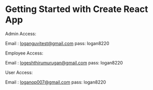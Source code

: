 # Getting Started with Create React App


Admin Access:

Email : loganguvitest@gmail.com
pass: logan8220

Employee Access:

Email : logeshthirumurugan@gmail.com
pass: logan8220

User Access:

Email : loganop007@gmail.com
pass: logan8220
